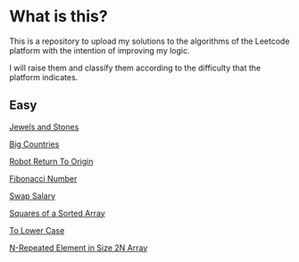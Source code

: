 # What is this?

This is a repository to upload my solutions to the algorithms of the Leetcode platform with the intention of improving my logic. 

I will raise them and classify them according to the difficulty that the platform indicates.


## Easy

[Jewels and Stones](https://github.com/luisredondo/algorithms-leetcode/blob/master/easy/jewels-and-stones.md)

[Big Countries](https://github.com/luisredondo/algorithms-leetcode/blob/master/easy/big-countries.md)

[Robot Return To Origin](https://github.com/luisredondo/algorithms-leetcode/blob/master/easy/robot-return-to-origin.md)

[Fibonacci Number](https://github.com/luisredondo/algorithms-leetcode/tree/master/easy/fibonacci_number.md)

[Swap Salary](https://github.com/luisredondo/algorithms-leetcode/tree/master/easy/swap_salary.md)

[Squares of a Sorted Array](https://github.com/luisredondo/algorithms-leetcode/tree/master/easy/squares-of-a-sorted-array.md)

[To Lower Case](https://github.com/luisredondo/algorithms-leetcode/tree/master/easy/to-lower-case.md)

[N-Repeated Element in Size 2N Array](https://github.com/luisredondo/algorithms-leetcode/tree/master/easy/n-repeated-element-in-size-2n-array.md)



